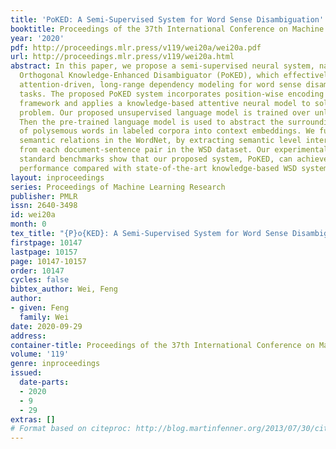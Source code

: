 ```yaml
---
title: 'PoKED: A Semi-Supervised System for Word Sense Disambiguation'
booktitle: Proceedings of the 37th International Conference on Machine Learning
year: '2020'
pdf: http://proceedings.mlr.press/v119/wei20a/wei20a.pdf
url: http://proceedings.mlr.press/v119/wei20a.html
abstract: In this paper, we propose a semi-supervised neural system, named Position-wise
  Orthogonal Knowledge-Enhanced Disambiguator (PoKED), which effectively supports
  attention-driven, long-range dependency modeling for word sense disambiguation (WSD)
  tasks. The proposed PoKED system incorporates position-wise encoding into an orthogonal
  framework and applies a knowledge-based attentive neural model to solve the WSD
  problem. Our proposed unsupervised language model is trained over unlabeled corpora.
  Then the pre-trained language model is used to abstract the surrounding context
  of polysemous words in labeled corpora into context embeddings. We further use the
  semantic relations in the WordNet, by extracting semantic level inter-word connections
  from each document-sentence pair in the WSD dataset. Our experimental results from
  standard benchmarks show that our proposed system, PoKED, can achieve competitive
  performance compared with state-of-the-art knowledge-based WSD systems.
layout: inproceedings
series: Proceedings of Machine Learning Research
publisher: PMLR
issn: 2640-3498
id: wei20a
month: 0
tex_title: "{P}o{KED}: A Semi-Supervised System for Word Sense Disambiguation"
firstpage: 10147
lastpage: 10157
page: 10147-10157
order: 10147
cycles: false
bibtex_author: Wei, Feng
author:
- given: Feng
  family: Wei
date: 2020-09-29
address: 
container-title: Proceedings of the 37th International Conference on Machine Learning
volume: '119'
genre: inproceedings
issued:
  date-parts:
  - 2020
  - 9
  - 29
extras: []
# Format based on citeproc: http://blog.martinfenner.org/2013/07/30/citeproc-yaml-for-bibliographies/
---
```


